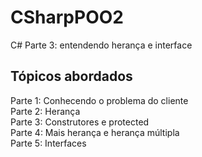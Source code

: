 # CSharpPOO2
C# Parte 3: entendendo herança e interface

## Tópicos abordados
Parte 1: Conhecendo o problema do cliente <br>
Parte 2: Herança <br>
Parte 3: Construtores e protected <br>
Parte 4: Mais herança e herança múltipla <br>
Parte 5: Interfaces
